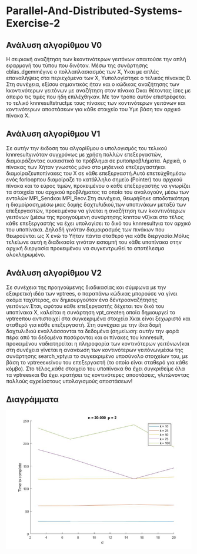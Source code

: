 # Parallel-And-Distributed-Systems-Exercise-2

## Ανάλυση αλγορίθμου V0

Η σειριακή αναζήτηση των kκοντινότερων γειτόνων απαιτούσε την απλή εφαρμογή του τύπου που δινόταν. Μέσω της συνάρτησης cblas_dgemmέγινε ο πολλαπλασιασμός των X, Yκαι με απλές επαναλήψεις στα περιεχόμενα των X, Yυπολογίστηκε ο τελικός πίνακας D. Στη συνέχεια, εξίσου σημαντικός ήταν και ο κώδικας αναζήτησης των kκοντινότερων γειτόνων με αναζήτηση στον πίνακα Dκαι θέτοντας ίσες με άπειρο τις τιμές που ήδη επιλέχθηκαν. Με τον τρόπο αυτόν επιστρέφεται το τελικό knnresultstructμε τους πίνακες των κοντινότερων γειτόνων και κοντινότερων αποστάσεων για κάθε στοιχείο του Yμε βάση τον αρχικό πίνακα X.

## Ανάλυση αλγορίθμου V1

Σε αυτήν την έκδοση του αλγορίθμου ο υπολογισμός του τελικού knnresultγινόταν συγχρόνως με χρήση πολλών επεξεργαστών, διαμοιράζοντας ουσιαστικά το πρόβλημα σε pυποπροβλήματα. Αρχικά, ο πίνακας των Xήταν γνωστός μόνο στο μηδενικό επεξεργαστήκαι διαμοίραζευποπίνακες του Χ σε κάθε επεξεργαστή.Αυτό επετεύχθημέσω ενός forloopπου διαμοίραζε το κατάλληλο σημείο (Pointer) του αρχικού πίνακα και το εύρος τιμών, προκειμένου ο κάθε επεξεργαστής να γνωρίζει τα στοιχεία του αρχικού προβλήματος τα οποία του αναλογούν, μέσω των εντολών MPI_Sendκαι MPI_Recv.Στη συνέχεια, θεωρήθηκε αποδοτικότερη η διαμοίραση,μέσω μιας δομής δαχτυλιδιού,των υποπινάκων μεταξύ των επεξεργαστών, προκειμένου να γίνεται η αναζήτηση των kκοντινότερων γειτόνων (μέσω της προηγούμενη συνάρτησης knnτου v0)και στο τέλος κάθε επεξεργαστής να έχει υπολογίσει το δικό του knnresultγια τον αρχικό του υποπίνακα. Δηλαδή γινόταν διαμοιρασμός των πινάκων που θεωρούνται ως Χ  ενώ το Yήταν πάντα σταθερό για κάθε διεργασία.Μόλις τελείωνε αυτή η διαδικασία γινόταν εκπομπή του κάθε υποπίνακα στην αρχική διεργασία προκειμένου να συγκεντρωθεί το αποτέλεσμα ολοκληρωμένο.

## Ανάλυση αλγορίθμου V2

Σε συνέχεια της προηγούμενης διαδικασίας και σύμφωνα με την εξαιρετική ιδέα των vptrees, ο παραπάνω κώδικας μπορούσε να γίνει ακόμα ταχύτερος, αν δημιουργούταν ένα δέντροαναζήτησης γειτόνων.Έτσι, αφότου κάθε επεξεργαστής δέχεται τον δικό του υποπίνακα X, καλείται η συνάρτηση vpt_createη οποία δημιουργεί το vptreeπου αντιστοιχεί στα συγκεκριμένα στοιχεία Xκαι είναι ξεχωριστό και σταθερό για κάθε επεξεργαστή. Στη συνέχεια με την ίδια δομή δαχτυλιδιού εναλλάσσονται τα δεδομένα (σημείωση: αυτήν την φορά πέρα από τα δεδομένα πασάρονται και οι πίνακες του knnresult, προκειμένου ναδιατηρείται η πληροφορία των κοντινότερων γειτόνων)και στη συνέχεια γίνεται η ανανέωση των κοντινότερων γειτόνωνμέσω της συνάρτησης search_vptγια το συγκεκριμένο υποσύνολο στοιχείων του, με βάση το vptreeεκείνου του επεξεργαστή (το οποίο είναι σταθερό για κάθε κόμβο). Στο τέλος,κάθε στοιχείο του υποπίνακα θα έχει συγκριθείμε όλα τα vptreesκαι θα έχει κρατήσει τις κοντινότερες αποστάσεις, γλιτώνοντας πολλούς αχρείαστους υπολογισμούς αποστάσεων!

## Διαγράμματα

![alt text](/diagrams/v1/n=20000p=2.jpg "Diagram")
